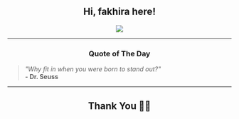 <h2 align="center"> Hi, fakhira here!</h2>

<p align="center">
<a href="https://github.com/fakhiralkda" alt="github streak"><img src="https://dvst-streak.herokuapp.com/?user=fakhiralkda&theme=tokyonight&fire=DD472C"></a>
</p>

<hr>
<h3 align="center">Quote of The Day</h3>
<p align="center">
<blockquote>
<i>"Why fit in when you were born to stand out?"</i>
<br>
<b>- Dr. Seuss</b>
</blockquote>
</p>


<hr>
<h2 align="center">Thank You 🙏🏼</h2>
